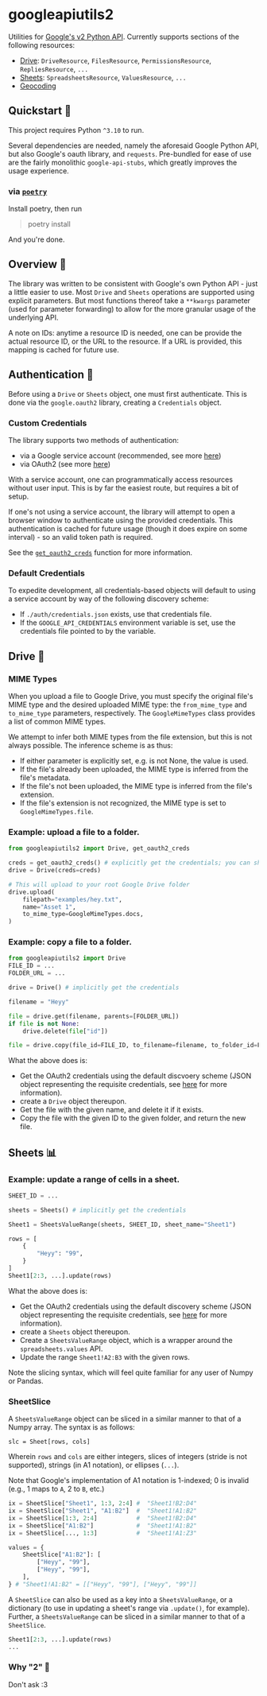 # googleapiutils2

Utilities for
[Google's v2 Python API](https://github.com/googleapis/google-api-python-client).
Currently supports sections of the following resources:

-   [Drive](https://developers.google.com/drive/api/reference/rest/v3): `DriveResource`,
    `FilesResource`, `PermissionsResource`, `RepliesResource`, `...`
-   [Sheets](https://developers.google.com/sheets/api/reference/rest/v4/spreadsheets):
    `SpreadsheetsResource`, `ValuesResource`, `...`
-   [Geocoding](https://developers.google.com/maps/documentation/geocoding/overview)

## Quickstart 🚀

This project requires Python `^3.10` to run.

Several dependencies are needed, namely the aforesaid Google Python API, but also
Google's oauth library, and `requests`. Pre-bundled for ease of use are the fairly
monolithic `google-api-stubs`, which greatly improves the usage experience.

### via [`poetry`](https://python-poetry.org/docs/)

Install poetry, then run

> poetry install

And you're done.

## Overview 📖

The library was written to be consistent with Google's own Python API - just a little
easier to use. Most `Drive` and `Sheets` operations are supported using explicit
parameters. But most functions thereof take a `**kwargs` parameter (used for parameter
forwarding) to allow for the more granular usage of the underlying API.

A note on IDs: anytime a resource ID is needed, one can be provide the actual resource
ID, or the URL to the resource. If a URL is provided, this mapping is cached for future
use.

## Authentication 🔑

Before using a `Drive` or `Sheets` object, one must first authenticate. This is done via
the `google.oauth2` library, creating a `Credentials` object.

### Custom Credentials

The library supports two methods of authentication:

-   via a Google service account (recommended, see more
    [here](https://cloud.google.com/iam/docs/creating-managing-service-accounts))
-   via OAuth2 (see more
    [here](https://developers.google.com/identity/protocols/oauth2/native-app))

With a service account, one can programmatically access resources without user input.
This is by far the easiest route, but requires a bit of setup.

If one's not using a service account, the library will attempt to open a browser window
to authenticate using the provided credentials. This authentication is cached for future
usage (though it does expire on some interval) - so an valid token path is required.

See the [`get_oauth2_creds`](googleapiutils2/utils.py) function for more information.

### Default Credentials

To expedite development, all credentials-based objects will default to using a service
account by way of the following discovery scheme:

-   If `./auth/credentials.json` exists, use that credentials file.
-   If the `GOOGLE_API_CREDENTIALS` environment variable is set, use the credentials
    file pointed to by the variable.

## Drive 📁

### MIME Types

When you upload a file to Google Drive, you must specify the original file's MIME type and the desired uploaded MIME type: the `from_mime_type` and `to_mime_type` parameters, respectively. The `GoogleMimeTypes` class provides a list of common MIME types.

We attempt to infer both MIME types from the file extension, but this is not always possible. The inference scheme is as thus:

-   If either parameter is explicitly set, e.g. is not None, the value is used.
-   If the file's already been uploaded, the MIME type is inferred from the file's metadata.
-   If the file's not been uploaded, the MIME type is inferred from the file's extension.
-   If the file's extension is not recognized, the MIME type is set to `GoogleMimeTypes.file`.

### Example: upload a file to a folder.

```python
from googleapiutils2 import Drive, get_oauth2_creds

creds = get_oauth2_creds() # explicitly get the credentials; you can share these with Sheets, etc.
drive = Drive(creds=creds)

# This will upload to your root Google Drive folder
drive.upload(
    filepath="examples/hey.txt",
    name="Asset 1",
    to_mime_type=GoogleMimeTypes.docs,
)
```

### Example: copy a file to a folder.

```python
from googleapiutils2 import Drive
FILE_ID = ...
FOLDER_URL = ...

drive = Drive() # implicitly get the credentials

filename = "Heyy"

file = drive.get(filename, parents=[FOLDER_URL])
if file is not None:
    drive.delete(file["id"])

file = drive.copy(file_id=FILE_ID, to_filename=filename, to_folder_id=FOLDER_URL)
```

What the above does is:

-   Get the OAuth2 credentials using the default discvoery scheme (JSON object
    representing the requisite credentials, see
    [here](https://developers.google.com/identity/protocols/oauth2/native-app#step-2:-send-a-request-to-googles-oauth-2.0-server)
    for more information).
-   create a `Drive` object thereupon.
-   Get the file with the given name, and delete it if it exists.
-   Copy the file with the given ID to the given folder, and return the new file.

## Sheets 📊

### Example: update a range of cells in a sheet.

```python
SHEET_ID = ...

sheets = Sheets() # implicitly get the credentials

Sheet1 = SheetsValueRange(sheets, SHEET_ID, sheet_name="Sheet1")

rows = [
    {
        "Heyy": "99",
    }
]
Sheet1[2:3, ...].update(rows)
```

What the above does is:

-   Get the OAuth2 credentials using the default discovery scheme (JSON object
    representing the requisite credentials, see
    [here](https://developers.google.com/identity/protocols/oauth2/native-app#step-2:-send-a-request-to-googles-oauth-2.0-server)
    for more information).
-   create a `Sheets` object thereupon.
-   Create a `SheetsValueRange` object, which is a wrapper around the
    `spreadsheets.values` API.
-   Update the range `Sheet1!A2:B3` with the given rows.

Note the slicing syntax, which will feel quite familiar for any user of Numpy or Pandas.

### SheetSlice

A `SheetsValueRange` object can be sliced in a similar manner to that of a Numpy array.
The syntax is as follows:

    slc = Sheet[rows, cols]

Wherein `rows` and `cols` are either integers, slices of integers (stride is not
supported), strings (in A1 notation), or ellipses (`...`).

Note that Google's implementation of A1 notation is 1-indexed; 0 is invalid (e.g., 1
maps to `A`, 2 to `B`, etc.)

```py
ix = SheetSlice["Sheet1", 1:3, 2:4] #  "Sheet1!B2:D4"
ix = SheetSlice["Sheet1", "A1:B2"]  #  "Sheet1!A1:B2"
ix = SheetSlice[1:3, 2:4]           #  "Sheet1!B2:D4"
ix = SheetSlice["A1:B2"]            #  "Sheet1!A1:B2"
ix = SheetSlice[..., 1:3]           #  "Sheet1!A1:Z3"

values = {
    SheetSlice["A1:B2"]: [
        ["Heyy", "99"],
        ["Heyy", "99"],
    ],
} # "Sheet1!A1:B2" = [["Heyy", "99"], ["Heyy", "99"]]
```

A `SheetSlice` can also be used as a key into a `SheetsValueRange`, or a dictionary (to
use in updating a sheet's range via `.update()`, for example). Further, a
`SheetsValueRange` can be sliced in a similar manner to that of a `SheetSlice`.

```py
Sheet1[2:3, ...].update(rows)
...
```

### Why "2" 🤔

Don't ask :3
